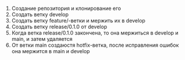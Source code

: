 1. Создание репозитория и клонирование его
2. Создать ветку develop
3. Создать ветку feature/-ветки и мержить их в develop
4. Создать ветку release/0.1.0 от develop
5. Когда ветка release/0.1.0 закончена, то она мержиться в develop и main, и затем удаляется
6. От ветки main создаюстя hotfix-ветка, после исправления ошибок она мержится в main и develop